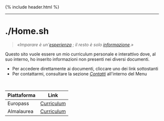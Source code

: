 {% include header.html %}

---

# ./**Home**.sh
> _«Imparare è un'[esperienza]() ; il resto è solo [informazione]().»_

Questo sito vuole essere un mio curriculum personale e interattivo dove, al suo interno, ho inserito informazioni non presenti nei diversi documenti.
  - Per accedere direttamente ai documenti, cliccare uno dei link sottostanti
  - Per contattarmi, consultare la sezione [_Contatti_](/contatti) all'interno del Menu

<br>

| Piattaforma | Link |
|-------------|------|
| Europass | [Curriculum](/documenti/Europass_Italiano_Gen2022.pdf) |
| Almalaurea | [Curriculum](/documenti/Almalaurea_Italiano_Gen2022.pdf) |
